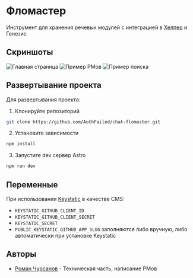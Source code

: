 
# Фломастер

Инструмент для хранения речевых модулей с интеграцией в [Хелпер](https://helper.chrsnv.ru) и Генезис


## Скриншоты

![Главная страница](https://github.com/user-attachments/assets/b4243ec1-85f8-49bc-a4ae-c0f458e0a443)
![Пример РМов](https://github.com/user-attachments/assets/3ce962d3-a189-46fd-97bf-9d412244ae27)
![Пример поиска](https://github.com/user-attachments/assets/824acc2a-683c-4da3-a4fc-ea6a9d332284)

## Развертывание проекта

Для развертывания проекта:
1. Клонируйте репозиторий
```bash
git clone https://github.com/AuthFailed/chat-flomaster.git
```
2. Установите зависимости
```bash
npm install
```
3. Запустите dev сервер Astro
```bash
npm run dev
```

## Переменные
При использовании [Keystatic](https://github.com/Thinkmill/keystatic) в качестве CMS:
- `KEYSTATIC_GITHUB_CLIENT_ID`
- `KEYSTATIC_GITHUB_CLIENT_SECRET`
- `KEYSTATIC_SECRET`
- `PUBLIC_KEYSTATIC_GITHUB_APP_SLUG`
заполняются либо вручную, либо автоматически при установке Keystatic

## Авторы

- [Роман Чурсанов](https://www.github.com/AuthFailed) - Техническая часть, написание РМов

